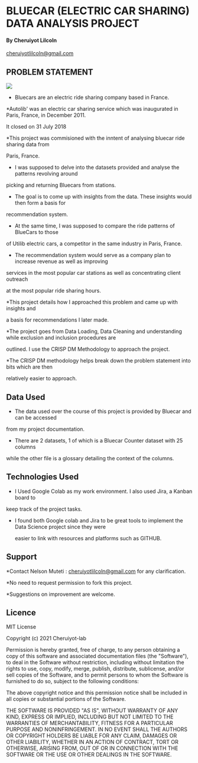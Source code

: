 # BLUECAR (ELECTRIC CAR SHARING) DATA ANALYSIS PROJECT

#### By Cheruiyot Lilcoln
   
   cheruiyotlilcoln@gmail.com 

## PROBLEM STATEMENT

<img src="http://www.travel-images.com/pht/france957.jpg">



* Bluecars are an electric ride sharing company based in France.

*Autolib' was an electric car sharing service which was inaugurated in Paris, France, in December 2011.

 It closed on 31 July 2018 

*This project was commisioned with the inntent of analysing bluecar ride sharing data from

Paris, France.

* I was supposed to delve into the datasets provided and analyse the patterns revolving around

picking and returning Bluecars from stations.

* The goal is to come up with insights from the data. These insights would then form a basis for

 recommendation system.

* At the same time, I was supposed to compare the ride patterns of BlueCars to those

 of Utilib electric cars, a competitor in the same industry in Paris, France.

* The recommendation system would serve as a company plan to increase revenue as well as improving

 services in the most popular car stations as well as concentrating client outreach

 at the most popular ride sharing hours.

*This project details  how I approached this problem and came up with insights and 
 
 a basis for  recommendations I later made. 

*The project goes from Data Loading, Data Cleaning and understanding while exclusion and inclusion procedures are 

outlined. I use the CRISP DM Methodology to approach the project.

*The CRISP DM methodology helps break down the problem statement  into bits which are then 

 relatively easier to approach.

## Data Used

* The data used over the course of this project is provided by Bluecar and can be accessed

 from my project documentation.

* There are 2 datasets, 1 of which is a Bluecar Counter  dataset with 25 columns

 while the other file is a glossary detailing the context of the columns. 

## Technologies Used

* I Used Google Colab as my work environment. I also used Jira, a Kanban board to

 keep track of the project tasks.
 
* I found both Google colab and Jira to be great tools to implement the Data Science project since they were
   
  easier to link with resources and platforms such as GITHUB.

## Support

*Contact Nelson Muteti : cheruiyotlilcoln@gmail.com for any clarification.

*No need to request permission to fork this project.

*Suggestions on improvement are welcome.

## Licence

MIT License

Copyright (c) 2021 Cheruiyot-lab

Permission is hereby granted, free of charge, to any person obtaining a copy
of this software and associated documentation files (the "Software"), to deal
in the Software without restriction, including without limitation the rights
to use, copy, modify, merge, publish, distribute, sublicense, and/or sell
copies of the Software, and to permit persons to whom the Software is
furnished to do so, subject to the following conditions:

The above copyright notice and this permission notice shall be included in all
copies or substantial portions of the Software.

THE SOFTWARE IS PROVIDED "AS IS", WITHOUT WARRANTY OF ANY KIND, EXPRESS OR
IMPLIED, INCLUDING BUT NOT LIMITED TO THE WARRANTIES OF MERCHANTABILITY,
FITNESS FOR A PARTICULAR PURPOSE AND NONINFRINGEMENT. IN NO EVENT SHALL THE
AUTHORS OR COPYRIGHT HOLDERS BE LIABLE FOR ANY CLAIM, DAMAGES OR OTHER
LIABILITY, WHETHER IN AN ACTION OF CONTRACT, TORT OR OTHERWISE, ARISING FROM,
OUT OF OR IN CONNECTION WITH THE SOFTWARE OR THE USE OR OTHER DEALINGS IN THE
SOFTWARE.
